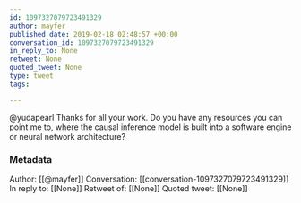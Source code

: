 ```yaml
---
id: 1097327079723491329
author: mayfer
published_date: 2019-02-18 02:48:57 +00:00
conversation_id: 1097327079723491329
in_reply_to: None
retweet: None
quoted_tweet: None
type: tweet
tags:

---
```


@yudapearl Thanks for all your work. Do you have any resources you can point me to, where the causal inference model is built into a software engine or neural network architecture?

### Metadata

Author: [[@mayfer]]
Conversation: [[conversation-1097327079723491329]]
In reply to: [[None]]
Retweet of: [[None]]
Quoted tweet: [[None]]
